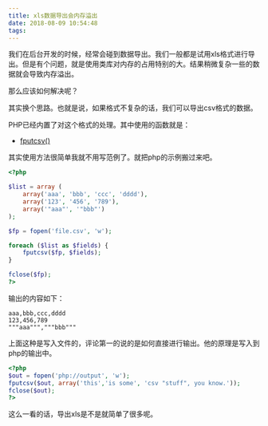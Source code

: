 ```yaml
---
title: xls数据导出会内存溢出
date: 2018-08-09 10:54:48
tags:
---
```

我们在后台开发的时候，经常会碰到数据导出。我们一般都是试用xls格式进行导出。但是有个问题，就是使用类库对内存的占用特别的大。结果稍微复杂一些的数据就会导致内存溢出。

那么应该如何解决呢？

其实换个思路。也就是说，如果格式不复杂的话，我们可以导出csv格式的数据。

PHP已经内置了对这个格式的处理。其中使用的函数就是：

- [fputcsv()](http://php.net/manual/zh/function.fputcsv.php)

其实使用方法很简单我就不用写范例了。就把php的示例搬过来吧。

```php
<?php

$list = array (
    array('aaa', 'bbb', 'ccc', 'dddd'),
    array('123', '456', '789'),
    array('"aaa"', '"bbb"')
);

$fp = fopen('file.csv', 'w');

foreach ($list as $fields) {
    fputcsv($fp, $fields);
}

fclose($fp);
?>
```

输出的内容如下：

```text
aaa,bbb,ccc,dddd
123,456,789
"""aaa""","""bbb"""

```

上面这种是写入文件的，评论第一的说的是如何直接进行输出。他的原理是写入到php的输出中。

```php
<?php
$out = fopen('php://output', 'w');
fputcsv($out, array('this','is some', 'csv "stuff", you know.'));
fclose($out);
?>
```

这么一看的话，导出xls是不是就简单了很多呢。
